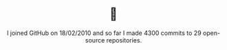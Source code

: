 <h1 align="center">👋</h1>

<p align="center">
  I joined GitHub on 18/02/2010 and so far I made 4300 commits to 29 open-source repositories.
</p>
